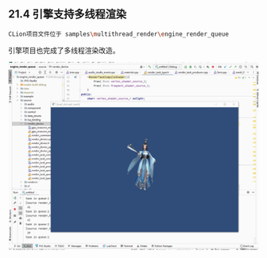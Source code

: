 ﻿## 21.4 引擎支持多线程渲染

```bash
CLion项目文件位于 samples\multithread_render\engine_render_queue
```

引擎项目也完成了多线程渲染改造。

![](../../imgs/multithread_render/engine_render_queue/draw_girl.gif)
